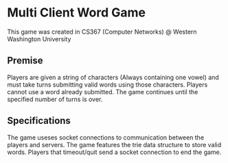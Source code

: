 # Multi Client Word Game

This game was created in CS367 (Computer Networks) @ Western Washington University

## Premise

Players are given a string of characters (Always containing one vowel) and must take turns submitting valid words using those characters. Players cannot use a word already submitted. The game continues until the specified number of turns is over.

## Specifications

The game useses socket connections to communication between the players and servers. The game features the trie data structure to store valid words. Players that timeout/quit send a socket connection to end the game. 
